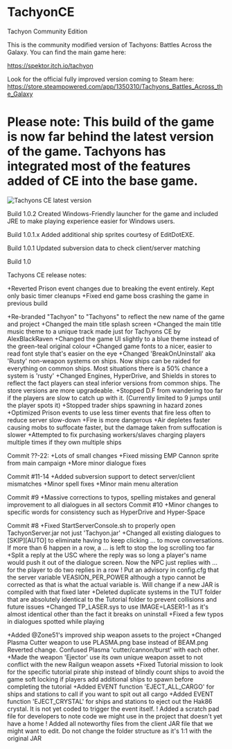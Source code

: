 # TachyonCE
Tachyon Community Edition

This is the community modified version of Tachyons: Battles Across the Galaxy. You can find the main game here:

https://spektor.itch.io/tachyon

Look for the official fully improved version coming to Steam here: https://store.steampowered.com/app/1350310/Tachyons_Battles_Across_the_Galaxy

Please note: This build of the game is now far behind the latest version of the game. Tachyons has integrated most of the features added of CE into the base game.
=======
![Tachyons CE latest version](https://img.shields.io/badge/dynamic/json.svg?label=Latest%20version:&url=https://api.github.com/repos/Dav-Edward/TachyonsCE/releases/latest&query=$.name&style=for-the-badge)

Build 1.0.2
Created Windows-Friendly launcher for the game and included JRE to make playing experience easier for Windows users.

Build 1.0.1.x
Added additional ship sprites courtesy of EditDotEXE.

Build 1.0.1
Updated subversion data to check client/server matching

Build 1.0

Tachyons CE release notes:

+Reverted Prison event changes due to breaking the event entirely. Kept only basic timer cleanups
+Fixed end game boss crashing the game in previous build

+Re-branded "Tachyon" to "Tachyons" to reflect the new name of the game and project
+Changed the main title splash screen
+Changed the main title music theme to a unique track made just for Tachyons CE by AlexBlackRaven
+Changed the game UI slightly to a blue theme instead of the green-teal original colour
+Changed game fonts to a nicer, easier to read font style that's easier on the eye
+Changed 'BreakOnUninstall' aka 'Rusty' non-weapon systems on ships. Now ships can be raided for everything on common ships. Most situations there is a 50% chance a system is 'rusty'
+Changed Engines, HyperDrive, and Shields in stores to reflect the fact players can steal inferior versions from common ships. The store versions are more upgradeable.
+Stopped D.F from wandering too far if the players are slow to catch up with it. (Currently limited to 9 jumps until the player spots it)
+Stopped trader ships spawning in hazard zones
+Optimized Prison events to use less timer events that fire less often to reduce server slow-down
+Fire is more dangerous
+Air depletes faster causing mobs to suffocate faster, but the damage taken from suffocation is slower
+Attempted to fix purchasing workers/slaves charging players multiple times if they own multiple ships

Commit ??-22:
+Lots of small changes
+Fixed missing EMP Cannon sprite from main campaign
+More minor dialogue fixes

Commit #11-14
+Added subversion support to detect server/client mismatches
+Minor spell fixes
+Minor main menu alteration

Commit #9
+Massive corrections to typos, spelling mistakes and general improvement to all dialogues in all sectors
Commit #10
+Minor changes to specific words for consistency such as HyperDrive and Hyper-Space

Commit #8
+Fixed StartServerConsole.sh to properly open TachyonServer.jar not just 'Tachyon.jar'
+Changed all existing dialogues to [SKIP][AUTO] to eliminate having to keep clicking ... to move conversations. If more than 6 happen in a row, a ... is left to stop the log scrolling too far
+Split a reply at the USC where the reply was so long a player's name would push it out of the dialogue screen. Now the NPC just replies with ... for the player to do two replies in a row
! Put an advisory in config.cfg that the server variable VEASION_PER_POWER although a typo cannot be corrected as that is what the actual variable is. Will change if a new JAR is compiled with that fixed later
+Deleted duplicate systems in the TUT folder that are absolutely identical to the Tutorial folder to prevent collisions and future issues
+Changed TP_LASER.sys to use IMAGE=LASER1-1 as it's almost identical other than the fact it breaks on uninstall
+Fixed a few typos in dialogues spotted while playing

+Added @Zone51's improved ship weapon assets to the project
+Changed Plasma Cutter weapon to use PLASMA.png base instead of BEAM.png Reverted change. Confused Plasma 'cutter/cannon/burst' with each other.
+Made the weapon 'Ejector' use its own unique weapon asset to not conflict with the new Railgun weapon assets
+Fixed Tutorial mission to look for the specific tutorial pirate ship instead of blindly count ships to avoid the game soft locking if players add additional ships to spawn before completing the tutorial
+Added EVENT function 'EJECT_ALL_CARGO' for ships and stations to call if you want to spit out all cargo
+Added EVENT function 'EJECT_CRYSTAL' for ships and stations to eject out the Hak86 crystal. It is not yet coded to trigger the event itself.
! Added a scratch pad file for developers to note code we might use in the project that doesn't yet have a home
! Added all noteworthy files from the client JAR file that we might want to edit. Do not change the folder structure as it's 1:1 with the original JAR
